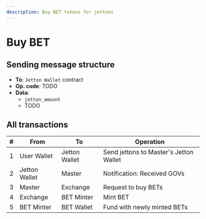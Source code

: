 ```yaml
---
description: Buy BET tokens for jettons
---
```


# Buy BET

## Sending message structure

* **To**: `Jetton Wallet` contract
* **Op. code**: TODO
* **Data**:
    * `jetton_amount`
    * TODO

## All transactions

| # | From          | To            | Operation                              |
|---|---------------|---------------|----------------------------------------|
| 1 | User Wallet   | Jetton Wallet | Send jettons to Master's Jetton Wallet |
| 2 | Jetton Wallet | Master        | Notification: Received GOVs            |
| 3 | Master        | Exchange      | Request to buy BETs                    |
| 4 | Exchange      | BET Minter    | Mint BET                               |
| 5 | BET Minter    | BET Wallet    | Fund with newly minted BETs            |
